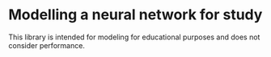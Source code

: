 # Modelling a neural network for study

This library is intended for modeling for educational purposes and does not consider performance.
